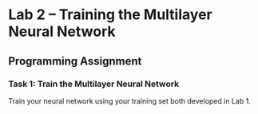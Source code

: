# Lab 2 – Training the Multilayer Neural Network

## Programming Assignment

### Task 1: Train the Multilayer Neural Network

Train your neural network using your training set both developed in Lab 1.

